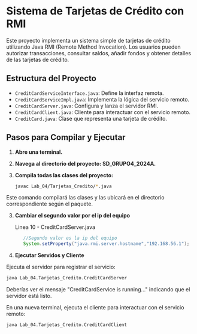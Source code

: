 # Sistema de Tarjetas de Crédito con RMI

Este proyecto implementa un sistema simple de tarjetas de crédito utilizando Java RMI (Remote Method Invocation). Los usuarios pueden autorizar transacciones, consultar saldos, añadir fondos y obtener detalles de las tarjetas de crédito.

## Estructura del Proyecto

- `CreditCardServiceInterface.java`: Define la interfaz remota.
- `CreditCardServiceImpl.java`: Implementa la lógica del servicio remoto.
- `CreditCardServer.java`: Configura y lanza el servidor RMI.
- `CreditCardClient.java`: Cliente para interactuar con el servicio remoto.
- `CreditCard.java`: Clase que representa una tarjeta de crédito.

## Pasos para Compilar y Ejecutar

1. **Abre una terminal.**
2. **Navega al directorio del proyecto: SD_GRUPO4_2024A.**
3. **Compila todas las clases del proyecto:**

   ```sh
   javac Lab_04/Tarjetas_Credito/*.java
   ```

Este comando compilará las clases y las ubicará en el directorio correspondiente según el paquete.

3. **Cambiar el segundo valor por el ip del equipo**
   
   Linea 10 - CreditCardServer.java

   ```java
      //Segundo valor es la ip del equipo
      System.setProperty("java.rmi.server.hostname","192.168.56.1");
   ```

3. **Ejecutar Servidos y Cliente**

Ejecuta el servidor para registrar el servicio:

```sh
java Lab_04.Tarjetas_Credito.CreditCardServer
```

Deberías ver el mensaje "CreditCardService is running..." indicando que el servidor está listo.

En una nueva terminal, ejecuta el cliente para interactuar con el servicio remoto:

```sh
java Lab_04.Tarjetas_Credito.CreditCardClient
```
